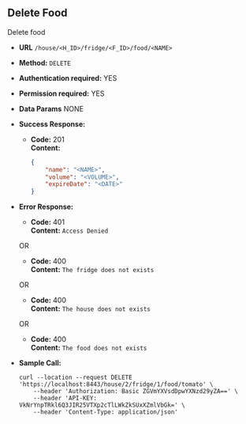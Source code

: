 **Delete Food**
----
Delete food

* **URL** `/house/<H_ID>/fridge/<F_ID>/food/<NAME>`
* **Method:** `DELETE`
*  **Authentication required:** YES
*  **Permission required:** YES

* **Data Params** NONE
* **Success Response:**
    * **Code:** 201 <br />
      **Content:**
      ```json
      {
          "name": "<NAME>",
          "volume": "<VOLUME>",
          "expireDate": "<DATE>"
      }
      ```

* **Error Response:**
    * **Code:** 401 <br />
      **Content:** `Access Denied`

  OR

    * **Code:** 400 <br />
      **Content:** `The fridge does not exists`

  OR

    * **Code:** 400 <br />
      **Content:** `The house does not exists`

  OR

    * **Code:** 400 <br />
      **Content:** `The food does not exists`
* **Sample Call:**
    ```shell
    curl --location --request DELETE 'https://localhost:8443/house/2/fridge/1/food/tomato' \
        --header 'Authorization: Basic ZGVmYXVsdDpwYXNzd29yZA==' \
        --header 'API-KEY: VkNrYnpTRkl6Q3JIR25VTXp2cTlLWkZkSUxXZmlVbGk=' \
        --header 'Content-Type: application/json'
    ```